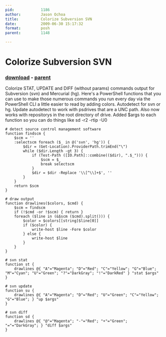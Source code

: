 ```yaml
---
pid:            1186
author:         Jason Ochoa
title:          Colorize Subversion SVN
date:           2009-06-30 15:17:32
format:         posh
parent:         1148

---
```


# Colorize Subversion SVN

### [download](//scripts/1186.ps1) - [parent](//scripts/1148.md)

Colorize STAT, UPDATE and DIFF (without params) commands output for Subversion (svn) and Mercurial (hg).
Here's a PowerShell functions that you can use to make those numerous commands you run every day via the PowerShell CLI a little easier to read by adding colors.
Autodetect for svn or hg.
Update autodetect to work with psdrives that are a UNC path. Also now works with repositorys in the root directory of drive.
Added $args to each function so you can do things like sd -r2 -rtip -U0


```posh
# detect source control management software
function findscm {
	$scm = ''
	:selectscm foreach ($_ in @('svn', 'hg')) {
		$dir = (Get-Location).ProviderPath.trimEnd("\")
		while ($dir.Length -gt 3) {			
			if (Test-Path ([IO.Path]::combine(($dir), ".$_"))) {			
				$scm = $_
				break selectscm
			}
			$dir = $dir -Replace '\\[^\\]+$', ''
		}
	}
	return $scm
}

# draw output
function drawlines($colors, $cmd) {
	$scm = findscm
	if (!$cmd -or !$scm) { return }
	foreach ($line in (&$scm ($cmd).split())) {
		$color = $colors[[string]$line[0]]
		if ($color) {
			write-host $line -Fore $color
		} else {
			write-host $line
		}
	}
}

# svn stat
function st {
	drawlines @{ "A"="Magenta"; "D"="Red"; "C"="Yellow"; "G"="Blue"; "M"="Cyan"; "U"="Green"; "?"="DarkGray"; "!"="DarkRed" } "stat $args"
}

# svn update
function su {
	drawlines @{ "A"="Magenta"; "D"="Red"; "U"="Green"; "C"="Yellow"; "G"="Blue"; } "up $args"
}

# svn diff
function sd {
	drawlines @{ "@"="Magenta"; "-"="Red"; "+"="Green"; "="="DarkGray"; } "diff $args" 
}
```
